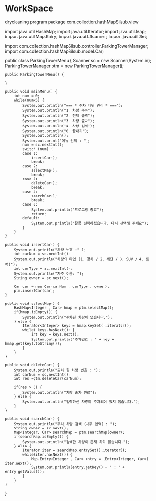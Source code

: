 # WorkSpace
drycleaning program
package com.collection.hashMapSilsub.view;

import java.util.HashMap;
import java.util.Iterator;
import java.util.Map;
import java.util.Map.Entry;
import java.util.Scanner;
import java.util.Set;

import com.collection.hashMapSilsub.controller.ParkingTowerManager;
import com.collection.hashMapSilsub.model.Car;

public class ParkingTowerMenu {
	Scanner sc = new Scanner(System.in);
	ParkingTowerManager ptm = new ParkingTowerManager();

	public ParkingTowerMenu() {

	}

	public void mainMenu() {
		int num = 0;
		while(num<5) {
			System.out.println("=== * 주차 타워 관리 * ===");
			System.out.println("1. 차량 주차");
			System.out.println("2. 전체 출력");
			System.out.println("3. 차량 출차");
			System.out.println("4. 차량 검색");
			System.out.println("0. 끝내기");
			System.out.println();
			System.out.print("메뉴 선택 : ");
			num = sc.nextInt();
			switch (num) {
			case 1:
				insertCar();
				break;
			case 2:
				selectMap();
				break;
			case 3:
				deleteCar();
				break;
			case 4:
				searchCar();
				break;
			case 0:
				System.out.println("프로그램 종료");
				return;
			default:
				System.out.println("잘못 선택하셨습니다. 다시 선택해 주세요");
			}
		} 
	}
	
	public void insertCar() {
		System.out.println("차량 번호 :" );
		int carNum = sc.nextInt();
		System.out.println("차량의 타입 (1. 경차 / 2. 세단 / 3. SUV / 4. 트럭)");
		int carType = sc.nextInt();
		System.out.println("차주 이름: ");
		String owner = sc.next();
		
		Car car = new Car(carNum , carType , owner);
		ptm.insertCar(car);
	}

	public void selectMap() {
		HashMap<Integer , Car> hmap = ptm.selectMap();
		if(hmap.isEmpty()) {
			System.out.println("주차된 차량이 없습니다.");
		} else {
			Iterator<Integer> keys = hmap.keySet().iterator();
			while( keys.hasNext()) {
				int key = keys.next();
				System.out.println("주차번호 : " + key + hmap.get(key).toString());
			}
		}
	}
	
	public void deleteCar() {
		System.out.println("출차 할 차량 번호 : ");
		int carNum = sc.nextInt();
		int res =ptm.deleteCar(carNum);
		
		if(res > 0) {
			System.out.println("차량 출차 완료");
		} else {
			System.out.println("입력하신 차량이 주차되어 있지 않습니다.");
		}
	}

	public void searchCar() {
		System.out.println("주차 차량 검색 (차주 입력) : ");
		String owner = sc.next();
		Map<Integer, Car> searchMap = ptm.searchMap(owner);
		if(searchMap.isEmpty()) {
			System.out.println("검색한 차량이 존재 하지 않습니다.");
		} else {
			Iterator iter = searchMap.entrySet().iterator();
			while(iter.hasNext()) {
				Map.Entry<Integer , Car> entry = (Entry<Integer, Car>) iter.next();
				System.out.println(entry.getKey() + " : " + entry.getValue());
			}
		}
	} 
}
